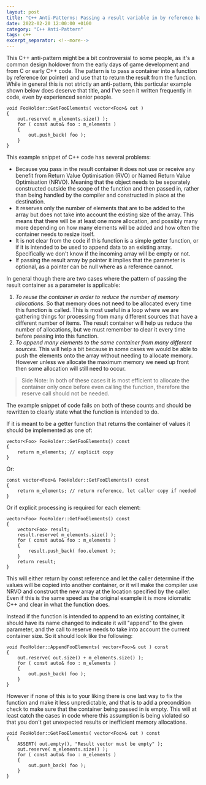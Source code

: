 ```yaml
---
layout: post
title: "C++ Anti-Patterns: Passing a result variable in by reference badly"
date: 2022-02-20 12:00:00 +0100
category: "C++ Anti-Pattern"
tags: c++
excerpt_separator: <!--more-->
---
```

This C++ anti-pattern might be a bit controversial to some people, as it's a common design holdover from the early days of game development and from C or early C++ code. The pattern is to pass a container into a function by reference (or pointer) and use that to return the result from the function. While in general this is not strictly an anti-pattern, this particular example shown below does deserve that title, and I've seen it written frequently in code, even by experienced senior people.

```
void FooHolder::GetFooElements( vector<Foo>& out )
{
	out.reserve( m_elements.size() );
	for ( const auto& foo : m_elements )
	{
		out.push_back( foo );
	}
}
```

<!--more-->

This example snippet of C++ code has several problems:
* Because you pass in the result container it does not use or receive any benefit from Return Value Optimisation (RVO) or Named Return Value Optimisation (NRVO). Meaning that the object needs to be separately constructed outside the scope of the function and then passed in, rather than being handled by the compiler and constructed in place at the destination.
* It reserves only the number of elements that are to be added to the array but does not take into account the existing size of the array. This means that there will be at least one more allocation, and possibly many more depending on how many elements will be added and how often the container needs to resize itself.
* It is not clear from the code if this function is a simple getter function, or if it is intended to be used to append data to an existing array. Specifically we don't know if the incoming array will be empty or not.
* If passing the result array by pointer it implies that the parameter is optional, as a pointer can be null where as a reference cannot.

In general though there are two cases where the pattern of passing the result container as a parameter is applicable:
1. *To reuse the container in order to reduce the number of memory allocations.* So that memory does not need to be allocated every time this function is called. This is most useful in a loop where we are gathering things for processing from many different sources that have a different number of items. The result container will help us reduce the number of allocations, but we must remember to clear it every time before passing into this function.
2. *To append many elements to the same container from many different sources.* This will help a bit because in some cases we would be able to push the elements onto the array without needing to allocate memory. However unless we allocate the maximum memory we need up front then some allocation will still need to occur.

> Side Note: In both of these cases it is most efficient to allocate the container only once before even calling the function, therefore the reserve call should not be needed.

The example snippet of code fails on both of these counts and should be rewritten to clearly state what the function is intended to do.

If it is meant to be a getter function that returns the container of values it should be implemented as one of:

```
vector<Foo> FooHolder::GetFooElements() const
{
	return m_elements; // explicit copy
}
```

Or:

```
const vector<Foo>& FooHolder::GetFooElements() const
{
	return m_elements; // return reference, let caller copy if needed
}
```

Or if explicit processing is required for each element:

```
vector<Foo> FooHolder::GetFooElements() const
{
	vector<Foo> result;
	result.reserve( m_elements.size() );
	for ( const auto& foo : m_elements )
	{
		result.push_back( foo.element );
	}
	return result;
}
```

This will either return by const reference and let the caller determine if the values will be copied into another container, or it will make the compiler use NRVO and construct the new array at the location specified by the caller. Even if this is the same speed as the original example it is more idiomatic C++ and clear in what the function does.

Instead if the function is intended to append to an existing container, it should have its name changed to indicate it will "append" to the given parameter, and the call to reserve needs to take into account the current container size. So it should look like the following:

```
void FooHolder::AppendFooElements( vector<Foo>& out ) const
{
	out.reserve( out.size() + m_elements.size() );
	for ( const auto& foo : m_elements )
	{
		out.push_back( foo );
	}
}
```

However if none of this is to your liking there is one last way to fix the function and make it less unpredictable, and that is to add a precondition check to make sure that the container being passed in is empty. This will at least catch the cases in code where this assumption is being violated so that you don't get unexpected results or inefficient memory allocations.

```
void FooHolder::GetFooElements( vector<Foo>& out ) const
{
	ASSERT( out.empty(), "Result vector must be empty" );
	out.reserve( m_elements.size() );
	for ( const auto& foo : m_elements )
	{
		out.push_back( foo );
	}
}
```

